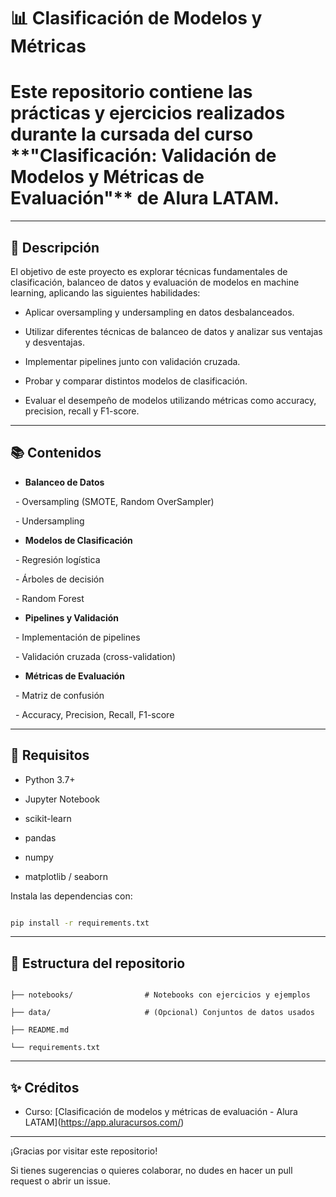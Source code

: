 # 📊 Clasificación de Modelos y Métricas

# Este repositorio contiene las prácticas y ejercicios realizados durante la cursada del curso \*\*"Clasificación: Validación de Modelos y Métricas de Evaluación"\*\* de Alura LATAM.

---

## 📝 Descripción

El objetivo de este proyecto es explorar técnicas fundamentales de clasificación, balanceo de datos y evaluación de modelos en machine learning, aplicando las siguientes habilidades:

- Aplicar oversampling y undersampling en datos desbalanceados.

- Utilizar diferentes técnicas de balanceo de datos y analizar sus ventajas y desventajas.

- Implementar pipelines junto con validación cruzada.

- Probar y comparar distintos modelos de clasificación.

- Evaluar el desempeño de modelos utilizando métricas como accuracy, precision, recall y F1-score.

---

## 📚 Contenidos

- **Balanceo de Datos**

&nbsp; - Oversampling (SMOTE, Random OverSampler)

&nbsp; - Undersampling

- **Modelos de Clasificación**

&nbsp; - Regresión logística

&nbsp; - Árboles de decisión

&nbsp; - Random Forest

- **Pipelines y Validación**

&nbsp; - Implementación de pipelines

&nbsp; - Validación cruzada (cross-validation)

- **Métricas de Evaluación**

&nbsp; - Matriz de confusión

&nbsp; - Accuracy, Precision, Recall, F1-score

---

## 🚀 Requisitos

- Python 3.7+

- Jupyter Notebook

- scikit-learn

- pandas

- numpy

- matplotlib / seaborn

Instala las dependencias con:

```bash

pip install -r requirements.txt

```

---

## 📂 Estructura del repositorio

```

├── notebooks/                # Notebooks con ejercicios y ejemplos

├── data/                     # (Opcional) Conjuntos de datos usados

├── README.md

└── requirements.txt

```

---

## ✨ Créditos

- Curso: \[Clasificación de modelos y métricas de evaluación - Alura LATAM](https://app.aluracursos.com/)

---

¡Gracias por visitar este repositorio!  

Si tienes sugerencias o quieres colaborar, no dudes en hacer un pull request o abrir un issue.

